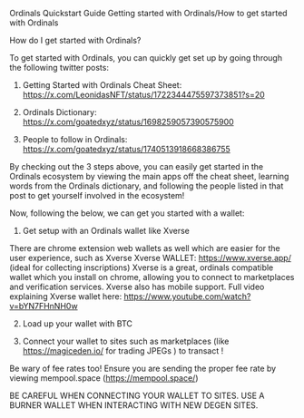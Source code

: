 Ordinals Quickstart Guide
Getting started with Ordinals/How to get started with Ordinals

How do I get started with Ordinals? 

To get started with Ordinals, you can quickly get set up by going through the following twitter posts:

1. Getting Started with Ordinals Cheat Sheet: https://x.com/LeonidasNFT/status/1722344475597373851?s=20

2. Ordinals Dictionary: https://x.com/goatedxyz/status/1698259057390575900

3. People to follow in Ordinals: https://x.com/goatedxyz/status/1740513918668386755

By checking out the 3 steps above, you can easily get started in the Ordinals ecosystem by viewing the main apps off the cheat sheet, learning words from the Ordinals dictionary, and following the people listed in that post to get yourself involved in the ecosystem!

Now, following the below, we can get you started with a wallet:

1. Get setup with an Ordinals wallet like Xverse

There are chrome extension web wallets as well which are easier for the user experience, such as Xverse
Xverse WALLET: https://www.xverse.app/ (ideal for collecting inscriptions)
Xverse is a great, ordinals compatible wallet which you install on chrome, allowing you to connect to marketplaces and verification services.
Xverse also has mobile support. Full video explaining Xverse wallet here: https://www.youtube.com/watch?v=bYN7FHnNH0w

2. Load up your wallet with BTC 

3. Connect your wallet to sites such as marketplaces (like https://magiceden.io/ for trading JPEGs ) to transact !

Be wary of fee rates too! Ensure you are sending the proper fee rate by viewing mempool.space (https://mempool.space/)

BE CAREFUL WHEN CONNECTING YOUR WALLET TO SITES. USE A BURNER WALLET WHEN INTERACTING WITH NEW DEGEN SITES.